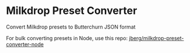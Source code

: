 # Milkdrop Preset Converter
Convert Milkdrop presets to Butterchurn JSON format

For bulk converting presets in Node, use this repo: [jberg/milkdrop-preset-converter-node](https://github.com/jberg/milkdrop-preset-converter-node)
